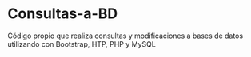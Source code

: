# Consultas-a-BD
Código propio que realiza consultas y modificaciones a bases de datos utilizando con Bootstrap, HTP, PHP y MySQL
